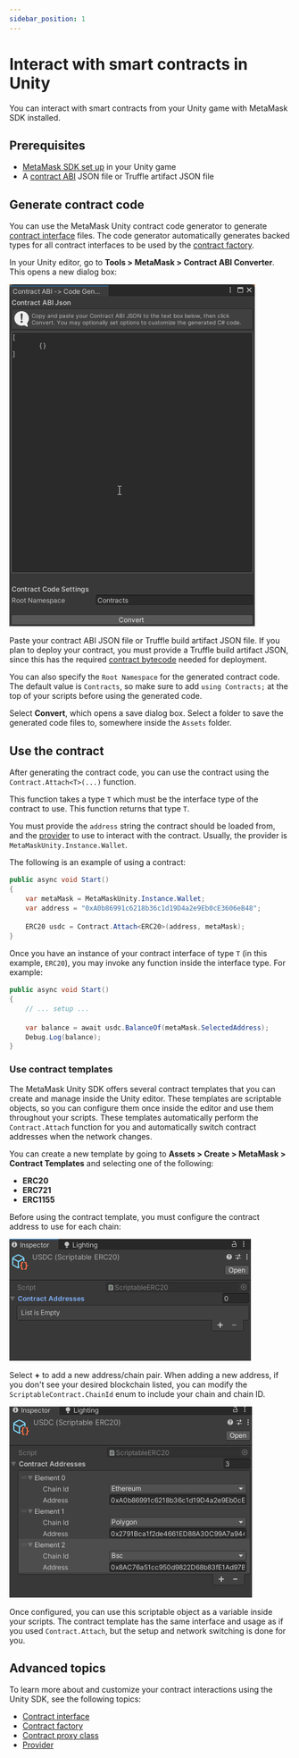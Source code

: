 ```yaml
---
sidebar_position: 1
---
```


# Interact with smart contracts in Unity

You can interact with smart contracts from your Unity game with MetaMask SDK installed.

## Prerequisites

- [MetaMask SDK set up](../../connect/set-up-sdk/gaming/unity.md) in your Unity game
- A [contract ABI](../index.md#contract-abi) JSON file or Truffle artifact JSON file

## Generate contract code

You can use the MetaMask Unity contract code generator to generate
[contract interface](contract-interface.md) files.
The code generator automatically generates backed types for all contract interfaces to be used by
the [contract factory](contract-factory.md#backed-type-contract-factory).

In your Unity editor, go to **Tools > MetaMask > Contract ABI Converter**.
This opens a new dialog box:

<p align="center">

![dialog](../../../assets/contract-abi-converter-dialog.png)

</p>

Paste your contract ABI JSON file or Truffle build artifact JSON file.
If you plan to deploy your contract, you must provide a Truffle build artifact JSON, since this
has the required [contract bytecode](../index.md#contract-bytecode) needed for deployment.

You can also specify the `Root Namespace` for the generated contract code.
The default value is `Contracts`, so make sure to add `using Contracts;` at the top of your scripts
before using the generated code.

Select **Convert**, which opens a save dialog box.
Select a folder to save the generated code files to, somewhere inside the `Assets` folder.

## Use the contract

After generating the contract code, you can use the contract using the
`Contract.Attach<T>(...)` function.

This function takes a type `T` which must be the interface type of the contract to use.
This function returns that type `T`.

You must provide the `address` string the contract should be loaded from, and the
[provider](contract-provider.md) to use to interact with the contract.
Usually, the provider is `MetaMaskUnity.Instance.Wallet`.

The following is an example of using a contract:

```csharp
public async void Start()
{
	var metaMask = MetaMaskUnity.Instance.Wallet;
	var address = "0xA0b86991c6218b36c1d19D4a2e9Eb0cE3606eB48";
	
	ERC20 usdc = Contract.Attach<ERC20>(address, metaMask);
}
```

Once you have an instance of your contract interface of type `T` (in this example, `ERC20`), you may
invoke any function inside the interface type.
For example:

```csharp
public async void Start()
{
	// ... setup ...

	var balance = await usdc.BalanceOf(metaMask.SelectedAddress);
	Debug.Log(balance);
}
```

### Use contract templates

The MetaMask Unity SDK offers several contract templates that you can create and manage inside the
Unity editor.
These templates are scriptable objects, so you can configure them once inside the editor and use
them throughout your scripts.
These templates automatically perform the `Contract.Attach` function for you and automatically
switch contract addresses when the network changes.

You can create a new template by going to **Assets > Create > MetaMask > Contract Templates** and
selecting one of the following:

- **ERC20**
- **ERC721**
- **ERC1155**

Before using the contract template, you must configure the contract address to use for each chain:

<p align="center">

![empty template](../../../assets/unity-empty-template.png)

</p>

Select **+** to add a new address/chain pair.
When adding a new address, if you don't see your desired blockchain listed, you can modify the
`ScriptableContract.ChainId` enum to include your chain and chain ID.

<p align="center">

![full template](../../../assets/unity-example-template.png)

</p>

Once configured, you can use this scriptable object as a variable inside your scripts.
The contract template has the same interface and usage as if you used `Contract.Attach`, but the
setup and network switching is done for you.

## Advanced topics

To learn more about and customize your contract interactions using the Unity SDK, see the following topics:

- [Contract interface](contract-interface.md)
- [Contract factory](contract-factory.md)
- [Contract proxy class](contract-proxy-class.md)
- [Provider](contract-provider.md)
